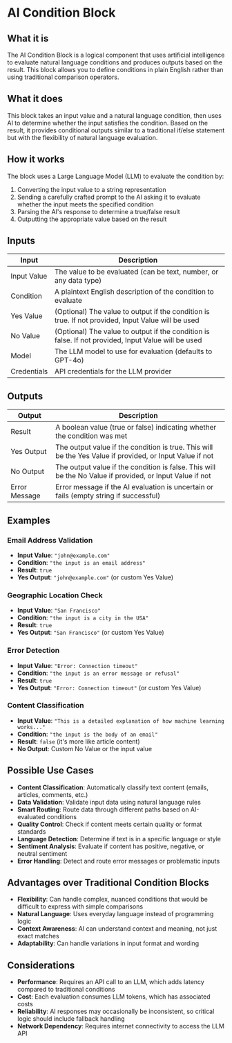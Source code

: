 # AI Condition Block

## What it is
The AI Condition Block is a logical component that uses artificial intelligence to evaluate natural language conditions and produces outputs based on the result. This block allows you to define conditions in plain English rather than using traditional comparison operators.

## What it does
This block takes an input value and a natural language condition, then uses AI to determine whether the input satisfies the condition. Based on the result, it provides conditional outputs similar to a traditional if/else statement but with the flexibility of natural language evaluation.

## How it works
The block uses a Large Language Model (LLM) to evaluate the condition by:
1. Converting the input value to a string representation
2. Sending a carefully crafted prompt to the AI asking it to evaluate whether the input meets the specified condition
3. Parsing the AI's response to determine a true/false result
4. Outputting the appropriate value based on the result

## Inputs
| Input | Description |
|-------|-------------|
| Input Value | The value to be evaluated (can be text, number, or any data type) |
| Condition | A plaintext English description of the condition to evaluate |
| Yes Value | (Optional) The value to output if the condition is true. If not provided, Input Value will be used |
| No Value | (Optional) The value to output if the condition is false. If not provided, Input Value will be used |
| Model | The LLM model to use for evaluation (defaults to GPT-4o) |
| Credentials | API credentials for the LLM provider |

## Outputs
| Output | Description |
|--------|-------------|
| Result | A boolean value (true or false) indicating whether the condition was met |
| Yes Output | The output value if the condition is true. This will be the Yes Value if provided, or Input Value if not |
| No Output | The output value if the condition is false. This will be the No Value if provided, or Input Value if not |
| Error Message | Error message if the AI evaluation is uncertain or fails (empty string if successful) |

## Examples

### Email Address Validation
- **Input Value**: `"john@example.com"`
- **Condition**: `"the input is an email address"`
- **Result**: `true`
- **Yes Output**: `"john@example.com"` (or custom Yes Value)

### Geographic Location Check
- **Input Value**: `"San Francisco"`
- **Condition**: `"the input is a city in the USA"`
- **Result**: `true`
- **Yes Output**: `"San Francisco"` (or custom Yes Value)

### Error Detection
- **Input Value**: `"Error: Connection timeout"`
- **Condition**: `"the input is an error message or refusal"`
- **Result**: `true`
- **Yes Output**: `"Error: Connection timeout"` (or custom Yes Value)

### Content Classification
- **Input Value**: `"This is a detailed explanation of how machine learning works..."`
- **Condition**: `"the input is the body of an email"`
- **Result**: `false` (it's more like article content)
- **No Output**: Custom No Value or the input value

## Possible Use Cases
- **Content Classification**: Automatically classify text content (emails, articles, comments, etc.)
- **Data Validation**: Validate input data using natural language rules
- **Smart Routing**: Route data through different paths based on AI-evaluated conditions
- **Quality Control**: Check if content meets certain quality or format standards
- **Language Detection**: Determine if text is in a specific language or style
- **Sentiment Analysis**: Evaluate if content has positive, negative, or neutral sentiment
- **Error Handling**: Detect and route error messages or problematic inputs

## Advantages over Traditional Condition Blocks
- **Flexibility**: Can handle complex, nuanced conditions that would be difficult to express with simple comparisons
- **Natural Language**: Uses everyday language instead of programming logic
- **Context Awareness**: AI can understand context and meaning, not just exact matches
- **Adaptability**: Can handle variations in input format and wording

## Considerations
- **Performance**: Requires an API call to an LLM, which adds latency compared to traditional conditions
- **Cost**: Each evaluation consumes LLM tokens, which has associated costs
- **Reliability**: AI responses may occasionally be inconsistent, so critical logic should include fallback handling
- **Network Dependency**: Requires internet connectivity to access the LLM API